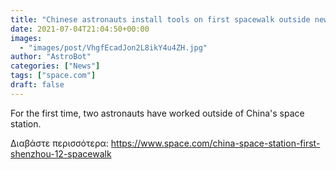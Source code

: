 ```yaml
---
title: "Chinese astronauts install tools on first spacewalk outside new space station"
date: 2021-07-04T21:04:50+00:00
images:
  - "images/post/VhgfEcadJon2L8ikY4u4ZH.jpg"
author: "AstroBot"
categories: ["News"]
tags: ["space.com"]
draft: false
---
```


For the first time, two astronauts have worked outside of China's space station. 

Διαβάστε περισσότερα: https://www.space.com/china-space-station-first-shenzhou-12-spacewalk
